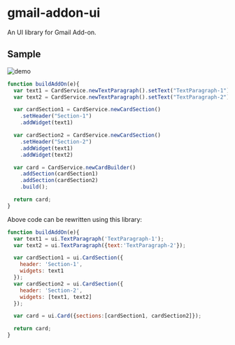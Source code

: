 gmail-addon-ui
===

An UI library for Gmail Add-on.

## Sample
![demo](https://user-images.githubusercontent.com/23465103/72988343-69f0df80-3e2f-11ea-8534-846e184067a7.png)
```js
function buildAddOn(e){
  var text1 = CardService.newTextParagraph().setText("TextParagraph-1");
  var text2 = CardService.newTextParagraph().setText("TextParagraph-2");

  var cardSection1 = CardService.newCardSection()
    .setHeader("Section-1")
    .addWidget(text1)

  var cardSection2 = CardService.newCardSection()
    .setHeader("Section-2")
    .addWidget(text1)
    .addWidget(text2)

  var card = CardService.newCardBuilder()
    .addSection(cardSection1)
    .addSection(cardSection2)
    .build();

  return card;
}  
```
Above code can be rewritten using this library:
```js
function buildAddOn(e){
  var text1 = ui.TextParagraph('TextParagraph-1');
  var text2 = ui.TextParagraph({text:'TextParagraph-2'});

  var cardSection1 = ui.CardSection({
    header: 'Section-1',
    widgets: text1
  });
  var cardSection2 = ui.CardSection({
    header: 'Section-2',
    widgets: [text1, text2]
  });

  var card = ui.Card({sections:[cardSection1, cardSection2]});

  return card;
}
